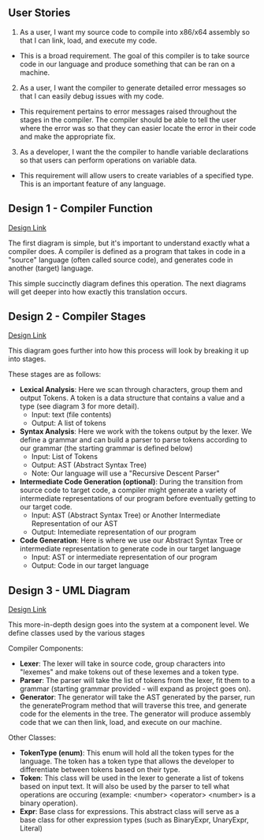 ## User Stories
1. As a user, I want my source code to compile into x86/x64 assembly so that I can link, load, and execute my code.
- This is a broad requirement. The goal of this compiler is to take source code in our language and produce something that can be ran on a machine.
2. As a user, I want the compiler to generate detailed error messages so that I can easily debug issues with my code.
- This requirement pertains to error messages raised throughout the stages in the compiler. The compiler should be able to tell the user where the error was so that they can easier locate the error in their code and make the appropriate fix.
3. As a developer, I want the the compiler to handle variable declarations so that users can perform operations on variable data.
- This requirement will allow users to create variables of a specified type. This is an important feature of any language.

## Design 1 - Compiler Function

[Design Link](https://github.com/troxeldj/senior-compiler/blob/master/design-diagrams/design-1.png)

The first diagram is simple, but it's important to understand exactly what a compiler does. A compiler is defined as a program that takes in code in a "source" language (often called source code), and generates code in another (target) language.

This simple succinctly diagram defines this operation. The next diagrams will get deeper into how exactly this translation occurs.

## Design 2 - Compiler Stages

[Design Link](https://github.com/troxeldj/senior-compiler/blob/master/design-diagrams/design-2.png)

This diagram goes further into how this process will look by breaking it up into stages.

These stages are as follows:
- **Lexical Analysis**: Here we scan through characters, group them and output Tokens. A token is a data structure that contains a value and a type (see diagram 3 for more detail).
	- Input: text (file contents)
	- Output: A list of tokens
- **Syntax Analysis**: Here we work with the tokens output by the lexer. We define a grammar and can build a parser to parse tokens according to our grammar (the starting grammar is defined below)
	- Input: List of Tokens
	- Output: AST (Abstract Syntax Tree)
	- Note: Our language will use a "Recursive Descent Parser"
- **Intermediate Code Generation (optional)**: During the transition from source code to target code, a compiler might generate a variety of intermediate representations of our program before eventually getting to our target code.
	- Input: AST (Abstract Syntax Tree) or Another Intermediate Representation of our AST
	- Output: Intemediate representation of our program
- **Code Generation**: Here is where we use our Abstract Syntax Tree or intermediate representation to generate code in our target language
	- Input: AST or intermediate representation of our program
	- Output: Code in our target language
## Design 3 - UML Diagram

[Design Link](https://github.com/troxeldj/senior-compiler/blob/master/design-diagrams/design-3.png)

This more-in-depth design goes into the system at a component level. We define classes used by the various stages

Compiler Components:
- **Lexer**: The lexer will take in source code, group characters into "lexemes" and make tokens out of these lexemes and a token type. 
- **Parser**: The parser will take the list of tokens from the lexer, fit them to a grammar (starting grammar provided - will expand as project goes on).
-  **Generator**: The generator will take the AST generated by the parser,  run the generateProgram method that will traverse this tree, and generate code for the elements in the tree. The generator will produce assembly code that we can then link, load, and execute on our machine.

Other Classes: 
- **TokenType (enum)**: This enum will hold all the token types for the language. The token has a token type that allows the developer to differentiate between tokens based on their type.
- **Token**: This class will be used in the lexer to generate a list of tokens based on input text. It will also be used by the parser to tell what operations are occuring (example: \<number\> \<operator\> \<number\> is a binary operation).
- **Expr**: Base class for expressions. This abstract class will serve as a base class for other expression types (such as BinaryExpr, UnaryExpr, Literal)